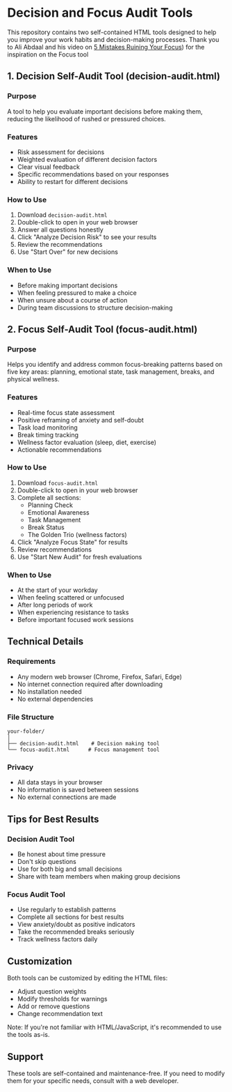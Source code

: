 # Decision and Focus Audit Tools

This repository contains two self-contained HTML tools designed to help you improve your work habits and decision-making processes. Thank you to Ali Abdaal and his video on [5 Mistakes Ruining Your Focus](https://www.youtube.com/watch?v=5Rqiba5mqLk)) for the inspiration on the Focus tool 

## 1. Decision Self-Audit Tool (decision-audit.html)

### Purpose
A tool to help you evaluate important decisions before making them, reducing the likelihood of rushed or pressured choices.

### Features
- Risk assessment for decisions
- Weighted evaluation of different decision factors
- Clear visual feedback
- Specific recommendations based on your responses
- Ability to restart for different decisions

### How to Use
1. Download `decision-audit.html`
2. Double-click to open in your web browser
3. Answer all questions honestly
4. Click "Analyze Decision Risk" to see your results
5. Review the recommendations
6. Use "Start Over" for new decisions

### When to Use
- Before making important decisions
- When feeling pressured to make a choice
- When unsure about a course of action
- During team discussions to structure decision-making

## 2. Focus Self-Audit Tool (focus-audit.html)

### Purpose
Helps you identify and address common focus-breaking patterns based on five key areas: planning, emotional state, task management, breaks, and physical wellness.

### Features
- Real-time focus state assessment
- Positive reframing of anxiety and self-doubt
- Task load monitoring
- Break timing tracking
- Wellness factor evaluation (sleep, diet, exercise)
- Actionable recommendations

### How to Use
1. Download `focus-audit.html`
2. Double-click to open in your web browser
3. Complete all sections:
   - Planning Check
   - Emotional Awareness
   - Task Management
   - Break Status
   - The Golden Trio (wellness factors)
4. Click "Analyze Focus State" for results
5. Review recommendations
6. Use "Start New Audit" for fresh evaluations

### When to Use
- At the start of your workday
- When feeling scattered or unfocused
- After long periods of work
- When experiencing resistance to tasks
- Before important focused work sessions

## Technical Details

### Requirements
- Any modern web browser (Chrome, Firefox, Safari, Edge)
- No internet connection required after downloading
- No installation needed
- No external dependencies

### File Structure
```
your-folder/
│
├── decision-audit.html    # Decision making tool
└── focus-audit.html      # Focus management tool
```

### Privacy
- All data stays in your browser
- No information is saved between sessions
- No external connections are made

## Tips for Best Results

### Decision Audit Tool
- Be honest about time pressure
- Don't skip questions
- Use for both big and small decisions
- Share with team members when making group decisions

### Focus Audit Tool
- Use regularly to establish patterns
- Complete all sections for best results
- View anxiety/doubt as positive indicators
- Take the recommended breaks seriously
- Track wellness factors daily

## Customization

Both tools can be customized by editing the HTML files:
- Adjust question weights
- Modify thresholds for warnings
- Add or remove questions
- Change recommendation text

Note: If you're not familiar with HTML/JavaScript, it's recommended to use the tools as-is.

## Support

These tools are self-contained and maintenance-free. If you need to modify them for your specific needs, consult with a web developer.
